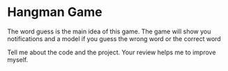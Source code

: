 # Hangman Game
 
The word guess is the main idea of ​​this game. 
The game will show you notifications and a model if you guess the wrong word or the correct word


Tell me about the code and the project. Your review helps me to improve myself.
